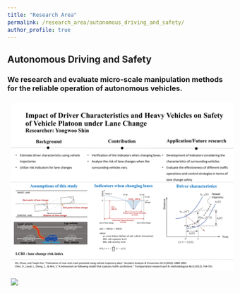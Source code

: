 ```yaml
---
title: "Research Area"
permalink: /research_area/autonomous_driving_and_safety/
author_profile: true
---
```


## Autonomous Driving and Safety
### We research and evaluate micro-scale manipulation methods for the reliable operation of autonomous vehicles.

<div style="text-align:left"><img src="/assets/images/research/신용우/슬라이드1.PNG" style="margin: 8px 8px 8px 8px;"/></div>

<div style="text-align:left"><img src="/assets/images/research/한희동/슬라이드1.PNG" style="margin: 8px 8px 8px 8px;"/></div>